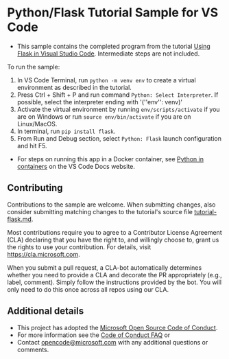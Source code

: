 # Python/Flask Tutorial Sample for VS Code

* This sample contains the completed program from the tutorial [Using Flask in Visual Studio Code](https://code.visualstudio.com/docs/python/tutorial-flask). Intermediate steps are not included.

To run the sample:

1. In VS Code Terminal, run `python -m venv env` to create a virtual environment as described in the tutorial.
2. Press Ctrl + Shift + P and run command `Python: Select Interpreter`. If possible, select the interpreter ending with '(\''env\'': venv)'
3. Activate the virtual environment by running `env/scripts/activate` if you are on Windows or run `source env/bin/activate` if you are on Linux/MacOS.
4. In terminal, run `pip install flask`.
5. From Run and Debug section, select `Python: Flask` launch configuration and hit F5.

* For steps on running this app in a Docker container, see [Python in containers](https://code.visualstudio.com/docs/containers/quickstart-python) on the VS Code Docs website.

## Contributing

Contributions to the sample are welcome. When submitting changes, also consider submitting matching changes to the tutorial's source file [tutorial-flask.md](https://github.com/Microsoft/vscode-docs/blob/master/docs/python/tutorial-flask.md).

Most contributions require you to agree to a Contributor License Agreement (CLA) declaring that you have the right to, and willingly choose to, grant us the rights to use your contribution. For details, visit https://cla.microsoft.com.

When you submit a pull request, a CLA-bot automatically determines whether you need to provide a CLA and decorate the PR appropriately (e.g., label, comment). Simply follow the instructions provided by the bot. You will only need to do this once across all repos using our CLA.

## Additional details

* This project has adopted the [Microsoft Open Source Code of Conduct](https://opensource.microsoft.com/codeofconduct/).
* For more information see the [Code of Conduct FAQ](https://opensource.microsoft.com/codeofconduct/faq/) or
* Contact [opencode@microsoft.com](mailto:opencode@microsoft.com) with any additional questions or comments.
